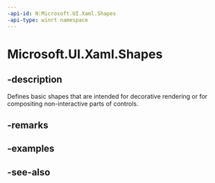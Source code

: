 ```yaml
---
-api-id: N:Microsoft.UI.Xaml.Shapes
-api-type: winrt namespace
---
```


# Microsoft.UI.Xaml.Shapes

## -description
Defines basic shapes that are intended for decorative rendering or for compositing non-interactive parts of controls.

## -remarks

## -examples

## -see-also
